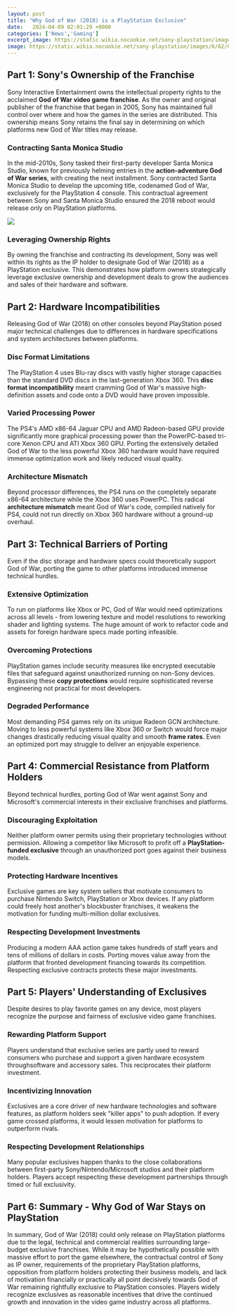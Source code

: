 ```yaml
---
layout: post
title: "Why God of War (2018) is a PlayStation Exclusive"
date:   2024-04-09 02:01:29 +0000
categories: ['News','Gaming']
excerpt_image: https://static.wikia.nocookie.net/sony-playstation/images/6/62/God_of_War_2018_cover_standard.jpg/revision/latest?cb=20210212104221
image: https://static.wikia.nocookie.net/sony-playstation/images/6/62/God_of_War_2018_cover_standard.jpg/revision/latest?cb=20210212104221
---
```


## Part 1: Sony's Ownership of the Franchise
Sony Interactive Entertainment owns the intellectual property rights to the acclaimed **God of War video game franchise**. As the owner and original publisher of the franchise that began in 2005, Sony has maintained full control over where and how the games in the series are distributed. This ownership means Sony retains the final say in determining on which platforms new God of War titles may release. 
### Contracting Santa Monica Studio 
In the mid-2010s, Sony tasked their first-party developer Santa Monica Studio, known for previously helming entries in the **action-adventure God of War series**, with creating the next installment. Sony contracted Santa Monica Studio to develop the upcoming title, codenamed God of War, exclusively for the PlayStation 4 console. This contractual agreement between Sony and Santa Monica Studio ensured the 2018 reboot would release only on PlayStation platforms.

![](https://static.wikia.nocookie.net/sony-playstation/images/6/62/God_of_War_2018_cover_standard.jpg/revision/latest?cb=20210212104221)
### Leveraging Ownership Rights
By owning the franchise and contracting its development, Sony was well within its rights as the IP holder to designate God of War (2018) as a PlayStation exclusive. This demonstrates how platform owners strategically leverage exclusive ownership and development deals to grow the audiences and sales of their hardware and software.
## Part 2: Hardware Incompatibilities 
Releasing God of War (2018) on other consoles beyond PlayStation posed major technical challenges due to differences in hardware specifications and system architectures between platforms. 
### Disc Format Limitations
The PlayStation 4 uses Blu-ray discs with vastly higher storage capacities than the standard DVD discs in the last-generation Xbox 360. This **disc format incompatibility** meant cramming God of War's massive high-definition assets and code onto a DVD would have proven impossible. 
### Varied Processing Power 
The PS4's AMD x86-64 Jaguar CPU and AMD Radeon-based GPU provide significantly more graphical processing power than the PowerPC-based tri-core Xenon CPU and ATI Xbox 360 GPU. Porting the extensively detailed God of War to the less powerful Xbox 360 hardware would have required immense optimization work and likely reduced visual quality.
### Architecture Mismatch
Beyond processor differences, the PS4 runs on the completely separate x86-64 architecture while the Xbox 360 uses PowerPC. This radical **architecture mismatch** meant God of War's code, compiled natively for PS4, could not run directly on Xbox 360 hardware without a ground-up overhaul.
## Part 3: Technical Barriers of Porting
Even if the disc storage and hardware specs could theoretically support God of War, porting the game to other platforms introduced immense technical hurdles.  
### Extensive Optimization
To run on platforms like Xbox or PC, God of War would need optimizations across all levels - from lowering texture and model resolutions to reworking shader and lighting systems. The huge amount of work to refactor code and assets for foreign hardware specs made porting infeasible.
### Overcoming Protections
PlayStation games include security measures like encrypted executable files that safeguard against unauthorized running on non-Sony devices. Bypassing these **copy protections** would require sophisticated reverse engineering not practical for most developers.
### Degraded Performance 
Most demanding PS4 games rely on its unique Radeon GCN architecture. Moving to less powerful systems like Xbox 360 or Switch would force major changes drastically reducing visual quality and smooth **frame rates**. Even an optimized port may struggle to deliver an enjoyable experience.  
## Part 4: Commercial Resistance from Platform Holders
Beyond technical hurdles, porting God of War went against Sony and Microsoft's commercial interests in their exclusive franchises and platforms.
### Discouraging Exploitation 
Neither platform owner permits using their proprietary technologies without permission. Allowing a competitor like Microsoft to profit off a **PlayStation-funded exclusive** through an unauthorized port goes against their business models.
### Protecting Hardware Incentives
Exclusive games are key system sellers that motivate consumers to purchase Nintendo Switch, PlayStation or Xbox devices. If any platform could freely host another's blockbuster franchises, it weakens the motivation for funding multi-million dollar exclusives.
### Respecting Development Investments  
Producing a modern AAA action game takes hundreds of staff years and tens of millions of dollars in costs. Porting moves value away from the platform that fronted development financing towards its competition. Respecting exclusive contracts protects these major investments.
## Part 5: Players' Understanding of Exclusives
Despite desires to play favorite games on any device, most players recognize the purpose and fairness of exclusive video game franchises.
### Rewarding Platform Support  
Players understand that exclusive series are partly used to reward consumers who purchase and support a given hardware ecosystem throughsoftware and accessory sales. This reciprocates their platform investment.
### Incentivizing Innovation
Exclusives are a core driver of new hardware technologies and software features, as platform holders seek "killer apps" to push adoption. If every game crossed platforms, it would lessen motivation for platforms to outperform rivals.
### Respecting Development Relationships
Many popular exclusives happen thanks to the close collaborations between first-party Sony/Nintendo/Microsoft studios and their platform holders. Players accept respecting these development partnerships through timed or full exclusivity.
## Part 6: Summary - Why God of War Stays on PlayStation
In summary, God of War (2018) could only release on PlayStation platforms due to the legal, technical and commercial realities surrounding large-budget exclusive franchises. 
While it may be hypothetically possible with massive effort to port the game elsewhere, the contractual control of Sony as IP owner, requirements of the proprietary PlayStation platforms, opposition from platform holders protecting their business models, and lack of motivation financially or practically all point decisively towards God of War remaining rightfully exclusive to PlayStation consoles. Players widely recognize exclusives as reasonable incentives that drive the continued growth and innovation in the video game industry across all platforms.